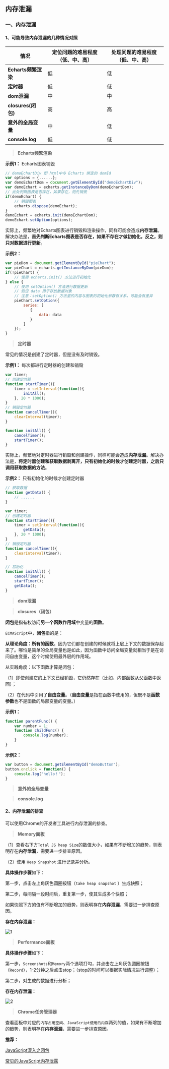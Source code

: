 ## 内存泄漏

### 一、内存泄漏

#### 1、可能导致内存泄漏的几种情况对照

| **情况**     | **定位问题的难易程度（低、中、高）**     | **处理问题的难易程度（低、中、高）** |
| ------------- |-------------|-------------|
| **Echarts频繁渲染** | 低 | 低  |
| **定时器** | 低 | 低 |
| **dom泄漏** | 中 | 中 |
| **closures(闭包)** | 高 | 高 |
| **意外的全局变量** | 中 | 低 |
| **console.log** | 低 | 低 |

> **Echarts频繁渲染**

**示例1：** Echarts图表销毁

```javascript
// demoEchartDiv 即 html中与 Echarts 绑定的 domId
var options = {......};
var demoEchartDom = document.getElementById("demoEchartDiv");
var demoEchart = echarts.getInstanceByDom(demoEchartDom);
// 此处判断图表是否存在，如果存在，则先销毁
if(demoEchart) {
    // 销毁图表
    echarts.dispose(demoEchart);
}
demoEchart = echarts.init(demoEchartDom);
demoEchart.setOption(options);
```

实际上，频繁地对Echarts图表进行销毁和渲染操作，同样可能会造成**内存泄漏**。解决办法是，**首先判断Echarts图表是否存在，如果不存在才做初始化，反之，则只对数据进行更新**。

**示例2：**

```javascript
var pieDom = document.getElementById("pieChart");
var pieChart = echarts.getInstanceByDom(pieDom);
if(!pieChart) {
    // 使用 echarts.init() 方法进行初始化
} else {
    // 使用 setOption() 方法进行数据更新
    // 假设 data 用于存放数据对象
    // 注意：setOption() 方法里的内容与图表的初始化参数有关系，可能会有差异
    pieChart.setOption({
        series: [
           {
               data: data
           }             
        ]
    });
}
```

> **定时器**

常见的情况是创建了定时器，但是没有及时销毁。

**示例1：** 每次都进行定时器的创建和销毁

```javascript
var timer;
// 创建定时器
function startTimer(){
    timer = setInterval(function(){
        initAll();
    }, 20 * 1000);
}
// 销毁定时器
function cancelTimer(){
    clearInterval(timer);
}

function initAll() {
    cancelTimer();
    startTimer();
}
```

实际上，频繁地对定时器进行销毁和创建操作，同样可能会造成**内存泄漏**。解决办法是，**将定时器创建和获取数据剥离开，只有初始化的时候才创建定时器，之后只调用获取数据的方法**。

**示例2：** 只有初始化的时候才创建定时器

```javascript
// 获取数据
function getData() {
    // ......
}

var timer;
// 创建定时器
function startTimer(){
    timer = setInterval(function(){
        getData();
    }, 20 * 1000);
}
// 销毁定时器
function cancelTimer(){
    clearInterval(timer);
}

// 初始化
function initAll() {
    cancelTimer();
    startTimer();
    getData();
}
```

> **dom泄漏**

> **closures（闭包）**

**闭包**是指有权访问**另一个函数作用域**中变量的**函数**。

`ECMAScript`中，**闭包**指的是：

**从理论角度：所有的函数**。因为它们都在创建的时候就将上层上下文的数据保存起来了。哪怕是简单的全局变量也是如此，因为函数中访问全局变量就相当于是在访问自由变量，这个时候使用最外层的作用域。

从实践角度：以下函数才算是闭包：

（1）即使创建它的上下文已经销毁，它仍然存在（比如，内部函数从父函数中返回）；

（2）在代码中引用了**自由变量**。（**自由变量**是指在函数中使用的，但既不是**函数参数**也不是函数的局部变量的变量。）

**示例1：**

```javascript
function parentFunc() {
    var number = 1;
    function childFunc() {
        console.log(number);
    }
}
```

**示例2：**

```javascript
var button = document.getElementById("demoButton");
button.onclick = function() {
    console.log("hello！");
}
```

> **意外的全局变量**

> **console.log**

#### 2、内存泄漏的排查

可以使用Chrome的开发者工具进行内存泄漏的排查。

> **Memory面板**

（1）查看右下方`Total JS heap Size`的数值大小，如果有不断增加的趋势，则表明存在**内存泄漏**，需要进一步排查原因。

（2）使用 `Heap Snapshot` 进行记录并分析。

**具体操作步骤**如下：

第一步，点击左上角灰色圆圈按钮（`take heap snapshot` ）生成快照；

第二步，每间隔一段时间后，重复第一步，使其生成多个快照；

如果快照下方的值有不断增加的趋势，则表明存在**内存泄漏**，需要进一步排查原因。

**存在内存泄漏：**

![1](../../images/Chrome/1.png)

> **Performance面板**

**具体操作步骤**如下：

第一步，`Screenshots`和`Memory`两个选项打勾，并点击左上角灰色圆圈按钮（`Record`），1-2分钟之后点击stop；（stop的时间可以根据实际情况进行调整）；

第二步，对生成的数据进行分析；

**存在内存泄漏：**

![2](../../images/Chrome/2.png)

> **Chrome任务管理器**

查看面板中对应的`内存占用空间`、`JavaScript使用的内存`两列的值，如果有不断增加的趋势，则表明存在**内存泄漏**，需要进一步排查原因。

**推荐：**

[JavaScript深入之闭包](https://github.com/mqyqingfeng/Blog/issues/9)

[常见的JavaScript内存泄露](https://github.com/cucygh/js-leakage-patterns/blob/master/%E5%B8%B8%E8%A7%81%E7%9A%84JavaScript%E5%86%85%E5%AD%98%E6%B3%84%E9%9C%B2/%E5%B8%B8%E8%A7%81%E7%9A%84JavaScript%E5%86%85%E5%AD%98%E6%B3%84%E9%9C%B2.md)

